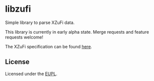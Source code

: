 # libzufi
Simple library to parse XZuFi data.

This library is currently in early alpha state. Merge requests and feature requests welcome!

The XZuFi specification can be found [here](https://www.xrepository.de/api/xrepository/urn:xoev-de:fim:standard:xzufi_2.2.0:dokument:Spezifikation_XZuFi_2.2.0).

## License
Licensed under the [EUPL](./LICENSE.txt).
